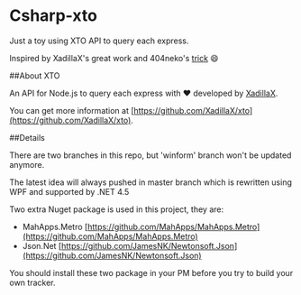 # Csharp-xto


Just a toy using XTO API to query each express.

Inspired by XadillaX's great work and 404neko's [trick](https://github.com/404neko/pxto) :smile:

##About XTO

An API for Node.js to query each express with ♥ developed by [XadillaX](https://github.com/XadillaX).

You can get more information at [https://github.com/XadillaX/xto](https://github.com/XadillaX/xto).

##Details

There are two branches in this repo, but 'winform' branch won't be updated anymore.

The latest idea will always pushed in master branch which is rewritten using WPF and supported by .NET 4.5

Two extra Nuget package is used in this project, they are:

* MahApps.Metro [https://github.com/MahApps/MahApps.Metro](https://github.com/MahApps/MahApps.Metro)
* Json.Net [https://github.com/JamesNK/Newtonsoft.Json](https://github.com/JamesNK/Newtonsoft.Json)

You should install these two package in your PM before you try to build your own tracker.